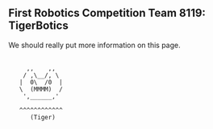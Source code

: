 ## First Robotics Competition Team 8119: TigerBotics
We should really put more information on this page.
<br><br>
```
     ,,    ,,
    / ,\__/, \
   |  0\  /0  |
   \  (MMMM)  /
    ',______,'

   ^^^^^^^^^^^^
      (Tiger)
```
<!-- just put more stuff here -->
